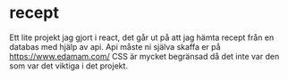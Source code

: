 # recept
Ett lite projekt jag gjort i react, det går ut på att jag hämta recept från en databas med hjälp av api.
Api måste ni själva skaffa er på https://www.edamam.com/
CSS är mycket begränsad då det inte var den som var det viktiga i det projekt.

